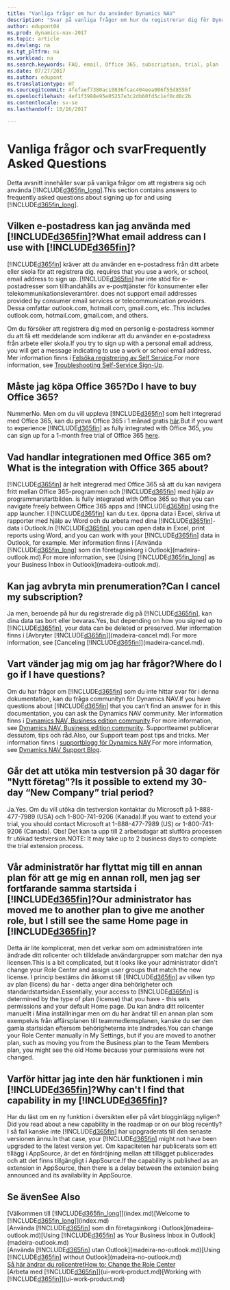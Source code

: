 ```yaml
---
title: "Vanliga frågor om hur du använder Dynamics NAV"
description: "Svar på vanliga frågor om hur du registrerar dig för Dynamics NAV och vad som ska ske när du vill börja."
author: edupont04
ms.prod: dynamics-nav-2017
ms.topic: article
ms.devlang: na
ms.tgt_pltfrm: na
ms.workload: na
ms.search.keywords: FAQ, email, Office 365, subscription, trial, plan
ms.date: 07/27/2017
ms.author: edupont
ms.translationtype: HT
ms.sourcegitcommit: 4fefaef7380ac10836fcac404eea006f55d8556f
ms.openlocfilehash: 4ef1f3988e95e05257e3c2db60fd5c1ef0cd0c2b
ms.contentlocale: sv-se
ms.lasthandoff: 10/16/2017

---
```

# <a name="frequently-asked-questions"></a><span data-ttu-id="30393-103">Vanliga frågor och svar</span><span class="sxs-lookup"><span data-stu-id="30393-103">Frequently Asked Questions</span></span>
<span data-ttu-id="30393-104">Detta avsnitt innehåller svar på vanliga frågor om att registrera sig och använda [!INCLUDE[d365fin_long](includes/d365fin_long_md.md)].</span><span class="sxs-lookup"><span data-stu-id="30393-104">This section contains answers to frequently asked questions about signing up for and using [!INCLUDE[d365fin_long](includes/d365fin_long_md.md)].</span></span>  

## <a name="what-email-address-can-i-use-with-included365finincludesd365finmdmd"></a><span data-ttu-id="30393-105">Vilken e-postadress kan jag använda med [!INCLUDE[d365fin](includes/d365fin_md.md)]?</span><span class="sxs-lookup"><span data-stu-id="30393-105">What email address can I use with [!INCLUDE[d365fin](includes/d365fin_md.md)]?</span></span>
[!INCLUDE[d365fin](includes/d365fin_md.md)]<span data-ttu-id="30393-106"> kräver att du använder en e-postadress från ditt arbete eller skola för att registrera dig.</span><span class="sxs-lookup"><span data-stu-id="30393-106"> requires that you use a work, or school, email address to sign up.</span></span> [!INCLUDE[d365fin](includes/d365fin_md.md)]<span data-ttu-id="30393-107"> har inte stöd för e-postadresser som tillhandahålls av e-posttjänster för konsumenter eller telekommunikationsleverantörer.</span><span class="sxs-lookup"><span data-stu-id="30393-107"> does not support email addresses provided by consumer email services or telecommunication providers.</span></span> <span data-ttu-id="30393-108">Dessa omfattar outlook.com, hotmail.com, gmail.com, etc..</span><span class="sxs-lookup"><span data-stu-id="30393-108">This includes outlook.com, hotmail.com, gmail.com, and others.</span></span>  

<span data-ttu-id="30393-109">Om du försöker att registrera dig med en personlig e-postadress kommer du att få ett meddelande som indikerar att du använder en e-postadress från arbete eller skola.</span><span class="sxs-lookup"><span data-stu-id="30393-109">If you try to sign up with a personal email address, you will get a message indicating to use a work or school email address.</span></span> <span data-ttu-id="30393-110">Mer information finns i [Felsöka registrering av Self Service](ui-troubleshoot-self-signup.md).</span><span class="sxs-lookup"><span data-stu-id="30393-110">For more information, see [Troubleshooting Self-Service Sign-Up](ui-troubleshoot-self-signup.md).</span></span>  

## <a name="do-i-have-to-buy-office-365"></a><span data-ttu-id="30393-111">Måste jag köpa Office 365?</span><span class="sxs-lookup"><span data-stu-id="30393-111">Do I have to buy Office 365?</span></span>
<span data-ttu-id="30393-112">Nummer</span><span class="sxs-lookup"><span data-stu-id="30393-112">No.</span></span> <span data-ttu-id="30393-113">Men om du vill uppleva [!INCLUDE[d365fin](includes/d365fin_md.md)] som helt integrerad med Office 365, kan du prova Office 365 i 1 månad gratis [här](https://products.office.com/try).</span><span class="sxs-lookup"><span data-stu-id="30393-113">But if you want to experience [!INCLUDE[d365fin](includes/d365fin_md.md)] as fully integrated with Office 365, you can sign up for a 1-month free trial of Office 365 [here](https://products.office.com/try).</span></span>  

## <a name="what-is-the-integration-with-office-365-about"></a><span data-ttu-id="30393-114">Vad handlar integrationen med Office 365 om?</span><span class="sxs-lookup"><span data-stu-id="30393-114">What is the integration with Office 365 about?</span></span>
[!INCLUDE[d365fin](includes/d365fin_md.md)]<span data-ttu-id="30393-115"> är helt integrerad med Office 365 så att du kan navigera fritt mellan Office 365-programmen och [!INCLUDE[d365fin](includes/d365fin_md.md)] med hjälp av programmarstartbilden.</span><span class="sxs-lookup"><span data-stu-id="30393-115"> is fully integrated with Office 365 so that you can navigate freely between Office 365 apps and [!INCLUDE[d365fin](includes/d365fin_md.md)] using the app launcher.</span></span> <span data-ttu-id="30393-116">I [!INCLUDE[d365fin](includes/d365fin_md.md)] kan du t.ex. öppna data i Excel, skriva ut rapporter med hjälp av Word och du arbeta med dina [!INCLUDE[d365fin](includes/d365fin_md.md)]-data i Outlook.</span><span class="sxs-lookup"><span data-stu-id="30393-116">In [!INCLUDE[d365fin](includes/d365fin_md.md)], you can open data in Excel, print reports using Word, and you can work with your [!INCLUDE[d365fin](includes/d365fin_md.md)] data in Outlook, for example.</span></span> <span data-ttu-id="30393-117">Mer information finns i [Använda [!INCLUDE[d365fin_long](includes/d365fin_long_md.md)] som din företagsinkorg i Outlook](madeira-outlook.md).</span><span class="sxs-lookup"><span data-stu-id="30393-117">For more information, see [Using [!INCLUDE[d365fin_long](includes/d365fin_long_md.md)] as your Business Inbox in Outlook](madeira-outlook.md).</span></span>  

## <a name="can-i-cancel-my-subscription"></a><span data-ttu-id="30393-118">Kan jag avbryta min prenumeration?</span><span class="sxs-lookup"><span data-stu-id="30393-118">Can I cancel my subscription?</span></span>
<span data-ttu-id="30393-119">Ja men, beroende på hur du registrerade dig på [!INCLUDE[d365fin](includes/d365fin_md.md)], kan dina data tas bort eller bevaras.</span><span class="sxs-lookup"><span data-stu-id="30393-119">Yes, but depending on how you signed up to [!INCLUDE[d365fin](includes/d365fin_md.md)], your data can be deleted or preserved.</span></span> <span data-ttu-id="30393-120">Mer information finns i [Avbryter [!INCLUDE[d365fin](includes/d365fin_md.md)]](madeira-cancel.md).</span><span class="sxs-lookup"><span data-stu-id="30393-120">For more information, see [Canceling [!INCLUDE[d365fin](includes/d365fin_md.md)]](madeira-cancel.md).</span></span>  

## <a name="where-do-i-go-if-i-have-questions"></a><span data-ttu-id="30393-121">Vart vänder jag mig om jag har frågor?</span><span class="sxs-lookup"><span data-stu-id="30393-121">Where do I go if I have questions?</span></span>
<span data-ttu-id="30393-122">Om du har frågor om [!INCLUDE[d365fin](includes/d365fin_md.md)] som du inte hittar svar för i denna dokumentation, kan du fråga communityn för Dynamics NAV.</span><span class="sxs-lookup"><span data-stu-id="30393-122">If you have questions about [!INCLUDE[d365fin](includes/d365fin_md.md)] that you can't find an answer for in this documentation, you can ask the Dynamics NAV community.</span></span> <span data-ttu-id="30393-123">Mer information finns i [Dynamics NAV, Business edition community](https://community.dynamics.com/business).</span><span class="sxs-lookup"><span data-stu-id="30393-123">For more information, see [Dynamics NAV, Business edition community](https://community.dynamics.com/business).</span></span> <span data-ttu-id="30393-124">Supportteamet publicerar dessutom, tips och råd.</span><span class="sxs-lookup"><span data-stu-id="30393-124">Also, our Support team post tips and tricks.</span></span> <span data-ttu-id="30393-125">Mer information finns i [supportblogg för Dynamics NAV](https://blogs.msdn.microsoft.com/dyn365finsupport).</span><span class="sxs-lookup"><span data-stu-id="30393-125">For more information, see [Dynamics NAV Support Blog](https://blogs.msdn.microsoft.com/dyn365finsupport).</span></span>  

## <a name="is-it-possible-to-extend-my-30-day-new-company-trial-period"></a><span data-ttu-id="30393-126">Går det att utöka min testversion på 30 dagar för "Nytt företag"?</span><span class="sxs-lookup"><span data-stu-id="30393-126">Is it possible to extend my 30-day “New Company” trial period?</span></span>
<span data-ttu-id="30393-127">Ja.</span><span class="sxs-lookup"><span data-stu-id="30393-127">Yes.</span></span> <span data-ttu-id="30393-128">Om du vill utöka din testversion kontaktar du Microsoft på 1-888-477-7989 (USA) och 1-800-741-9206 (Kanada).</span><span class="sxs-lookup"><span data-stu-id="30393-128">If you want to extend your trial, you should contact Microsoft at 1-888-477-7989 (US) or 1-800-741-9206 (Canada).</span></span> <span data-ttu-id="30393-129">Obs! Det kan ta upp till 2 arbetsdagar att slutföra processen fr utökad testversion.</span><span class="sxs-lookup"><span data-stu-id="30393-129">NOTE:  It may take up to 2 business days to complete the trial extension process.</span></span>  

## <a name="our-administrator-has-moved-me-to-another-plan-to-give-me-another-role-but-i-still-see-the-same-home-page-in-included365finincludesd365finmdmd"></a><span data-ttu-id="30393-130">Vår administratör har flyttat mig till en annan plan för att ge mig en annan roll, men jag ser fortfarande samma startsida i [!INCLUDE[d365fin](includes/d365fin_md.md)]?</span><span class="sxs-lookup"><span data-stu-id="30393-130">Our administrator has moved me to another plan to give me another role, but I still see the same Home page in [!INCLUDE[d365fin](includes/d365fin_md.md)]?</span></span>
<span data-ttu-id="30393-131">Detta är lite komplicerat, men det verkar som om administratören inte ändrade ditt rollcenter och tilldelade användargrupper som matchar den nya licensen.</span><span class="sxs-lookup"><span data-stu-id="30393-131">This is a bit complicated, but it looks like your administrator didn't change your Role Center and assign user groups that match the new license.</span></span> <span data-ttu-id="30393-132">I princip bestäms din åtkomst till [!INCLUDE[d365fin](includes/d365fin_md.md)] av vilken typ av plan (licens) du har - detta anger dina behörigheter och standardstartsidan.</span><span class="sxs-lookup"><span data-stu-id="30393-132">Essentially, your access to [!INCLUDE[d365fin](includes/d365fin_md.md)] is determined by the type of plan (license) that you have - this sets permissions and your default Home page.</span></span> <span data-ttu-id="30393-133">Du kan ändra ditt rollcenter manuellt i Mina inställningar men om du har ändrat till en annan plan som exempelvis från affärsplanen till teammedlemsplanen, kanske du ser den gamla startsidan eftersom behörigheterna inte ändrades.</span><span class="sxs-lookup"><span data-stu-id="30393-133">You can change your Role Center manually in My Settings, but if you are moved to another plan, such as moving you from the Business plan to the Team Members plan, you might see the old Home because your permissions were not changed.</span></span>  

## <a name="why-cant-i-find-that-capability-in-my-included365finincludesd365finmdmd"></a><span data-ttu-id="30393-134">Varför hittar jag inte den här funktionen i min [!INCLUDE[d365fin](includes/d365fin_md.md)]?</span><span class="sxs-lookup"><span data-stu-id="30393-134">Why can't I find that capability in my [!INCLUDE[d365fin](includes/d365fin_md.md)]?</span></span>
<span data-ttu-id="30393-135">Har du läst om en ny funktion i översikten eller på vårt blogginlägg nyligen?</span><span class="sxs-lookup"><span data-stu-id="30393-135">Did you read about a new capability in the roadmap or on our blog recently?</span></span> <span data-ttu-id="30393-136">I så fall kanske inte [!INCLUDE[d365fin](includes/d365fin_md.md)] har uppgraderats till den senaste versionen ännu.</span><span class="sxs-lookup"><span data-stu-id="30393-136">In that case, your [!INCLUDE[d365fin](includes/d365fin_md.md)] might not have been upgraded to the latest version yet.</span></span> <span data-ttu-id="30393-137">Om kapaciteten har publicerats som ett tillägg i AppSource, är det en fördröjning mellan att tillägget publicerades och att det finns tillgängligt i AppSource.</span><span class="sxs-lookup"><span data-stu-id="30393-137">If the capability is published as an extension in AppSource, then there is a delay between the extension being announced and its availability in AppSource.</span></span>

## <a name="see-also"></a><span data-ttu-id="30393-138">Se även</span><span class="sxs-lookup"><span data-stu-id="30393-138">See Also</span></span>
<span data-ttu-id="30393-139">[Välkommen till [!INCLUDE[d365fin_long](includes/d365fin_long_md.md)]](index.md)</span><span class="sxs-lookup"><span data-stu-id="30393-139">[Welcome to [!INCLUDE[d365fin_long](includes/d365fin_long_md.md)]](index.md)</span></span>  
<span data-ttu-id="30393-140">[Använda [!INCLUDE[d365fin](includes/d365fin_md.md)] som din företagsinkorg i Outlook](madeira-outlook.md)</span><span class="sxs-lookup"><span data-stu-id="30393-140">[Using [!INCLUDE[d365fin](includes/d365fin_md.md)] as Your Business Inbox in Outlook](madeira-outlook.md)</span></span>  
<span data-ttu-id="30393-141">[Använda [!INCLUDE[d365fin](includes/d365fin_md.md)] utan Outlook](madeira-no-outlook.md)</span><span class="sxs-lookup"><span data-stu-id="30393-141">[Using [!INCLUDE[d365fin](includes/d365fin_md.md)] without Outlook](madeira-no-outlook.md)</span></span>  
[<span data-ttu-id="30393-142">Så här ändrar du rollcentret</span><span class="sxs-lookup"><span data-stu-id="30393-142">How to: Change the Role Center</span></span>](change-role.md)  
<span data-ttu-id="30393-143">[Arbeta med [!INCLUDE[d365fin](includes/d365fin_md.md)]](ui-work-product.md)</span><span class="sxs-lookup"><span data-stu-id="30393-143">[Working with [!INCLUDE[d365fin](includes/d365fin_md.md)]](ui-work-product.md)</span></span>  

